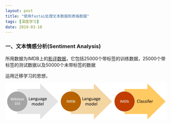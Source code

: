 ```yaml
---
layout: post
title: "使用fastai处理文本数据和表格数据"
tags: [深度学习]
date: 2019-03-10
---
```


### 一、文本情感分析(Sentiment Analysis)

所用数据为IMDB上的[影评数据](http://ai.stanford.edu/~amaas/data/sentiment)，它包括25000个带标签的训练数据，25000个带标签的测试数据以及50000个未带标签的数据

运用迁移学习的思想，

![img](/img/nlp.PNG)
